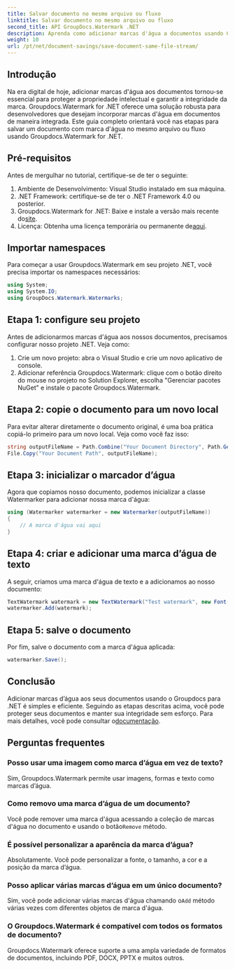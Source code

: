 ```yaml
---
title: Salvar documento no mesmo arquivo ou fluxo
linktitle: Salvar documento no mesmo arquivo ou fluxo
second_title: API GroupDocs.Watermark .NET
description: Aprenda como adicionar marcas d'água a documentos usando Groupdocs.Watermark for .NET. Este guia fornece instruções para garantir a proteção e integridade dos documentos.
weight: 10
url: /pt/net/document-savings/save-document-same-file-stream/
---
```

## Introdução
Na era digital de hoje, adicionar marcas d'água aos documentos tornou-se essencial para proteger a propriedade intelectual e garantir a integridade da marca. Groupdocs.Watermark for .NET oferece uma solução robusta para desenvolvedores que desejam incorporar marcas d'água em documentos de maneira integrada. Este guia completo orientará você nas etapas para salvar um documento com marca d'água no mesmo arquivo ou fluxo usando Groupdocs.Watermark for .NET.
## Pré-requisitos
Antes de mergulhar no tutorial, certifique-se de ter o seguinte:
1. Ambiente de Desenvolvimento: Visual Studio instalado em sua máquina.
2. .NET Framework: certifique-se de ter o .NET Framework 4.0 ou posterior.
3.  Groupdocs.Watermark for .NET: Baixe e instale a versão mais recente do[site](https://releases.groupdocs.com/Watermark/net/).
4.  Licença: Obtenha uma licença temporária ou permanente de[aqui](https://purchase.groupdocs.com/temporary-license/).
## Importar namespaces
Para começar a usar Groupdocs.Watermark em seu projeto .NET, você precisa importar os namespaces necessários:
```csharp
using System;
using System.IO;
using GroupDocs.Watermark.Watermarks;
```
## Etapa 1: configure seu projeto
Antes de adicionarmos marcas d'água aos nossos documentos, precisamos configurar nosso projeto .NET. Veja como:
1. Crie um novo projeto: abra o Visual Studio e crie um novo aplicativo de console.
2. Adicionar referência Groupdocs.Watermark: clique com o botão direito do mouse no projeto no Solution Explorer, escolha "Gerenciar pacotes NuGet" e instale o pacote Groupdocs.Watermark.
## Etapa 2: copie o documento para um novo local
Para evitar alterar diretamente o documento original, é uma boa prática copiá-lo primeiro para um novo local. Veja como você faz isso:
```csharp
string outputFileName = Path.Combine("Your Document Directory", Path.GetFileName("Your Document Path"));
File.Copy("Your Document Path", outputFileName);
```
## Etapa 3: inicializar o marcador d’água
Agora que copiamos nosso documento, podemos inicializar a classe Watermarker para adicionar nossa marca d'água:
```csharp
using (Watermarker watermarker = new Watermarker(outputFileName))
{
    // A marca d'água vai aqui
}
```
## Etapa 4: criar e adicionar uma marca d’água de texto
A seguir, criamos uma marca d'água de texto e a adicionamos ao nosso documento:
```csharp
TextWatermark watermark = new TextWatermark("Test watermark", new Font("Arial", 12));
watermarker.Add(watermark);
```
## Etapa 5: salve o documento
Por fim, salve o documento com a marca d'água aplicada:
```csharp
watermarker.Save();
```
## Conclusão
Adicionar marcas d’água aos seus documentos usando o Groupdocs para .NET é simples e eficiente. Seguindo as etapas descritas acima, você pode proteger seus documentos e manter sua integridade sem esforço. Para mais detalhes, você pode consultar o[documentação](https://tutorials.groupdocs.com/Watermark/net/).
## Perguntas frequentes
### Posso usar uma imagem como marca d’água em vez de texto?
Sim, Groupdocs.Watermark permite usar imagens, formas e texto como marcas d’água.
### Como removo uma marca d’água de um documento?
 Você pode remover uma marca d'água acessando a coleção de marcas d'água no documento e usando o botão`Remove` método.
### É possível personalizar a aparência da marca d’água?
Absolutamente. Você pode personalizar a fonte, o tamanho, a cor e a posição da marca d’água.
### Posso aplicar várias marcas d’água em um único documento?
 Sim, você pode adicionar várias marcas d'água chamando o`Add` método várias vezes com diferentes objetos de marca d'água.
### O Groupdocs.Watermark é compatível com todos os formatos de documento?
Groupdocs.Watermark oferece suporte a uma ampla variedade de formatos de documentos, incluindo PDF, DOCX, PPTX e muitos outros.